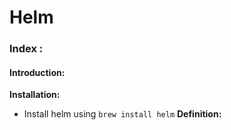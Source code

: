 # Helm

### Index : 

#### Introduction:

**Installation:**
- Install helm using `brew install helm`
**Definition:**

